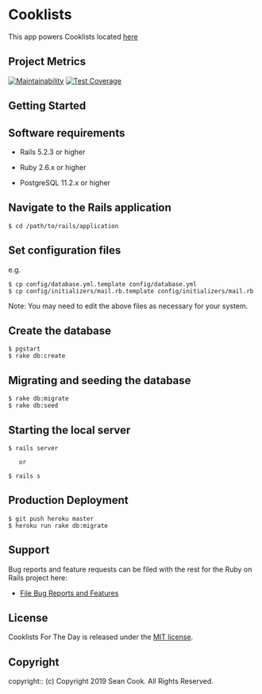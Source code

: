 # Cooklists

<Project Description>

This app powers Cooklists located [here](https://sc-cooklists.herokuapp.com/)

## Project Metrics

[![Maintainability](https://api.codeclimate.com/v1/badges/806f25fe32310d1648a9/maintainability)](https://codeclimate.com/github/conradwt/cooklists/maintainability) [![Test Coverage](https://api.codeclimate.com/v1/badges/806f25fe32310d1648a9/test_coverage)](https://codeclimate.com/github/conradwt/cooklists/test_coverage)

## Getting Started

## Software requirements

- Rails 5.2.3 or higher

- Ruby 2.6.x or higher

- PostgreSQL 11.2.x or higher

## Navigate to the Rails application

```
$ cd /path/to/rails/application
```

## Set configuration files

e.g.

```
$ cp config/database.yml.template config/database.yml
$ cp config/initializers/mail.rb.template config/initializers/mail.rb
```

Note: You may need to edit the above files as necessary for your system.

## Create the database

```
$ pgstart
$ rake db:create
```

## Migrating and seeding the database

```
$ rake db:migrate
$ rake db:seed
```

## Starting the local server

```
$ rails server

   or

$ rails s
```

## Production Deployment

```
$ git push heroku master
$ heroku run rake db:migrate
```

## Support

Bug reports and feature requests can be filed with the rest for the Ruby on Rails project here:

- [File Bug Reports and Features](https://github.com/conradwt/cooklists/issues)

## License

Cooklists For The Day is released under the [MIT license](https://mit-license.org).

## Copyright

copyright:: (c) Copyright 2019 Sean Cook. All Rights Reserved.
